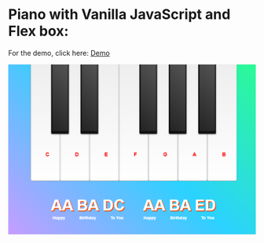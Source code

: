 # Piano with Vanilla JavaScript and Flex box:

For the demo, click here: [Demo](http://faratech.ca/js/piano/)

![piano](https://github.com/nilouhou/js-piano/blob/master/piano.png "Piano Desktop")
